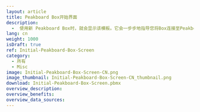 ```yaml
---
layout: article
title: Peakboard Box开始界面
description: 
  -  使用新 Peakboard Box时，就会显示该模板。它会一步步地指导您将Box连接至Peakboard Designer软件，您还可以使用鼠标或触摸屏为Box设置无线网。
lang: cn
weight: 1000
isDraft: true
ref: Initial-Peakboard-Box-Screen
category:
  - 所有
  - Misc
image: Initial-Peakboard-Box-Screen-CN.png
image_thumbnail: Initial-Peakboard-Box-Screen-CN_thumbnail.png
download: Initial-Peakboard-Box-Screen.pbmx
overview_description:
overview_benefits:
overview_data_sources:
---
```

